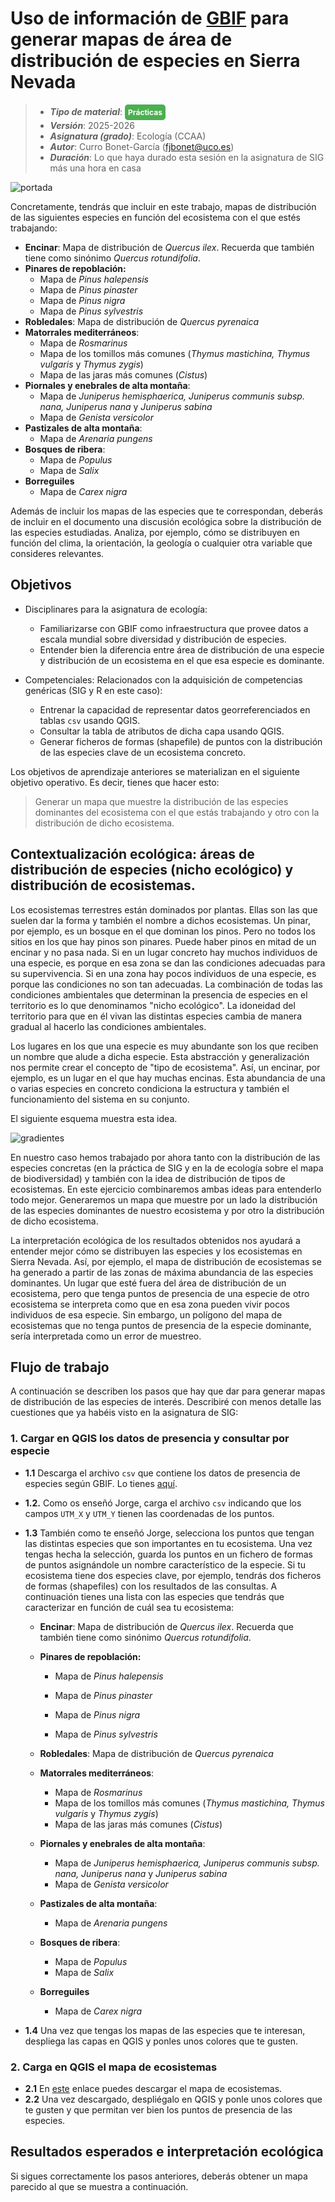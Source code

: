 

# Uso de información de [GBIF](https://www.gbif.org/) para generar mapas de área de distribución de especies en Sierra Nevada

> + **_Tipo de material_**: <span style="display: inline-block; font-size: 12px; color: white; background-color: #4caf50; border-radius: 5px; padding: 5px; font-weight: bold;"> Prácticas</span> 
> + **_Versión_**: 2025-2026
> + **_Asignatura (grado)_**: Ecología (CCAA)
> + **_Autor_**: Curro Bonet-García (fjbonet@uco.es)
> + **_Duración_**: Lo que haya durado esta sesión en la asignatura de SIG más una hora en casa 

![portada](https://raw.githubusercontent.com/aprendiendo-cosas/P_area_distribucion_especies_ecologia_sig_ccaa/refs/heads/main/imagenes/portada.png)



Concretamente, tendrás que incluir en este trabajo, mapas de distribución de las siguientes especies en función del ecosistema con el que estés trabajando:

- **Encinar**: Mapa de distribución de *Quercus ilex*. Recuerda que también tiene como sinónimo *Quercus rotundifolia*.
- **Pinares de repoblación:**
  - Mapa de *Pinus halepensis*
  - Mapa de *Pinus pinaster*
  - Mapa de *Pinus nigra*
  - Mapa de *Pinus sylvestris*
- **Robledales**: Mapa de distribución de *Quercus pyrenaica*
- **Matorrales mediterráneos**:
  - Mapa de *Rosmarinus*
  - Mapa de los tomillos más comunes (*Thymus mastichina, Thymus vulgaris* y *Thymus zygis*)
  - Mapa de las jaras más comunes (*Cistus*)
- **Piornales y enebrales de alta montaña**:
  - Mapa de *Juniperus hemisphaerica, Juniperus communis subsp. nana, Juniperus nana* y *Juniperus sabina*
  - Mapa de *Genista versicolor*
- **Pastizales de alta montaña**:
  - Mapa de *Arenaria pungens*
- **Bosques de ribera**:
  - Mapa de *Populus*
  - Mapa de *Salix*
- **Borreguiles**
  - Mapa de *Carex nigra*

Además de incluir los mapas de las especies que te correspondan, deberás de incluir en el documento una discusión ecológica sobre la distribución de las especies estudiadas. Analiza, por ejemplo, cómo se distribuyen en función del clima, la orientación, la geología o cualquier otra variable que consideres relevantes. 



## Objetivos

- Disciplinares para la asignatura de ecología:
  - Familiarizarse con GBIF como infraestructura que provee datos a escala mundial sobre diversidad y distribución de especies. 
  - Entender bien la diferencia entre área de distribución de una especie y distribución de un ecosistema en el que esa especie es dominante.

- Competenciales: Relacionados con la adquisición de competencias genéricas (SIG y R en este caso):
  - Entrenar la capacidad de representar datos georreferenciados en tablas `csv` usando QGIS.
  - Consultar la tabla de atributos de dicha capa usando QGIS.
  - Generar ficheros de formas (shapefile) de puntos con la distribución de las especies clave de un ecosistema concreto. 


Los objetivos de aprendizaje anteriores se materializan en el siguiente objetivo operativo. Es decir, tienes que hacer esto:

> Generar un mapa que muestre la distribución de las especies dominantes del ecosistema con el que estás trabajando y otro con la distribución de dicho ecosistema. 



## Contextualización ecológica: áreas de distribución de especies (nicho ecológico) y distribución de ecosistemas.

Los ecosistemas terrestres están dominados por plantas. Ellas son las que suelen dar la forma y también el nombre a dichos ecosistemas. Un pinar, por ejemplo, es un bosque en el que dominan los pinos. Pero no todos los sitios en los que hay pinos son pinares. Puede haber pinos en mitad de un encinar y no pasa nada. Si en un lugar concreto hay muchos individuos de una especie, es porque en esa zona se dan las condiciones adecuadas para su supervivencia. Si en una zona hay pocos individuos de una especie, es porque las condiciones no son tan adecuadas. La combinación de todas las condiciones ambientales que determinan la presencia de especies en el territorio es lo que denominamos "nicho ecológico". La idoneidad del territorio para que en él vivan las distintas especies cambia de manera gradual al hacerlo las condiciones ambientales. 

Los lugares en los que una especie es muy abundante son los que reciben un nombre que alude a dicha especie. Esta abstracción y generalización nos permite crear el concepto de "tipo de ecosistema". Así, un encinar, por ejemplo, es un lugar en el que hay muchas encinas. Esta abundancia de una o varias especies en concreto condiciona la estructura y también el funcionamiento del sistema en su conjunto.

El siguiente esquema muestra esta idea.





![gradientes](https://raw.githubusercontent.com/aprendiendo-cosas/P_area_distribucion_especies_ecologia_sig_ccaa/refs/heads/main/imagenes/gradientes_nicho.png)

En nuestro caso hemos trabajado por ahora tanto con la distribución de las especies concretas (en la práctica de SIG y en la de ecología sobre el mapa de biodiversidad) y también con la idea de distribución de tipos de ecosistemas. En este ejercicio combinaremos ambas ideas para entenderlo todo mejor. Generaremos un mapa que muestre por un lado la distribución de las especies dominantes de nuestro ecosistema y por otro la distribución de dicho ecosistema. 

La interpretación ecológica de los resultados obtenidos nos ayudará a entender mejor cómo se distribuyen las especies y los ecosistemas en Sierra Nevada. Así, por ejemplo, el mapa de distribución de ecosistemas se ha generado a partir de las zonas de máxima abundancia de las especies dominantes. Un lugar que esté fuera del área de distribución de un ecosistema, pero que tenga puntos de presencia de una especie de otro ecosistema se interpreta como que en esa zona pueden vivir pocos individuos de esa especie. Sin embargo, un polígono del mapa de ecosistemas que no tenga puntos de presencia de la especie dominante, sería interpretada como un error de muestreo. 



## Flujo de trabajo

A continuación se describen los pasos que hay que dar para generar mapas de distribución de las especies de interés. Describiré con menos detalle las cuestiones que ya habéis visto en la asignatura de SIG:

### 1. Cargar en QGIS los datos de presencia y consultar por especie

+ **1.1** Descarga el archivo `csv` que contiene los datos de presencia de especies según GBIF. Lo tienes [aquí](https://github.com/aprendiendo-cosas/P_area_distribucion_especies_ecologia_sig_ccaa/raw/refs/heads/main/geoinfo/csv_gbif_sierra_nevada.zip). 

+ **1.2.** Como os enseñó Jorge, carga el archivo `csv` indicando que los campos `UTM_X`  y `UTM_Y` tienen las coordenadas de los puntos.

+ **1.3** También como te enseñó Jorge, selecciona los puntos que tengan las distintas especies que son importantes en tu ecosistema. Una vez tengas hecha la selección, guarda los puntos en un fichero de formas de puntos asignándole un nombre característico de la especie. Si tu ecosistema tiene dos especies clave, por ejemplo, tendrás dos ficheros de formas (shapefiles) con los resultados de las consultas. A continuación tienes una lista con las especies que tendrás que caracterizar en función de cuál sea tu ecosistema:

  - **Encinar**: Mapa de distribución de *Quercus ilex*. Recuerda que también tiene como sinónimo *Quercus rotundifolia*.

  - **Pinares de repoblación:**

    - Mapa de *Pinus halepensis*
    - Mapa de *Pinus pinaster*
    - Mapa de *Pinus nigra*

    - Mapa de *Pinus sylvestris*

  - **Robledales**: Mapa de distribución de *Quercus pyrenaica*

  - **Matorrales mediterráneos**:
    - Mapa de *Rosmarinus*
    - Mapa de los tomillos más comunes (*Thymus mastichina, Thymus vulgaris* y *Thymus zygis*)
    - Mapa de las jaras más comunes (*Cistus*)

  - **Piornales y enebrales de alta montaña**:
    - Mapa de *Juniperus hemisphaerica, Juniperus communis subsp. nana, Juniperus nana* y *Juniperus sabina*
    - Mapa de *Genista versicolor*

  - **Pastizales de alta montaña**:
    - Mapa de *Arenaria pungens*

  - **Bosques de ribera**:
    - Mapa de *Populus*
    - Mapa de *Salix*

  - **Borreguiles**
    - Mapa de *Carex nigra*

+ **1.4** Una vez que tengas los mapas de las especies que te interesan, despliega las capas en QGIS y ponles unos colores que te gusten.



### 2. Carga en QGIS el mapa de ecosistemas

+ **2.1** En [este](https://github.com/aprendiendo-cosas/P_area_distribucion_especies_ecologia_sig_ccaa/raw/refs/heads/main/geoinfo/ecosistemas_snev_dissolve.zip) enlace puedes descargar el mapa de ecosistemas. 
+ **2.2** Una vez descargado, despliégalo en QGIS y ponle unos colores que te gusten y que permitan ver bien los puntos de presencia de las especies.



## Resultados esperados e interpretación ecológica

Si sigues correctamente los pasos anteriores, deberás obtener un mapa parecido al que se muestra a continuación. 











